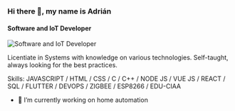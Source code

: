 ### Hi there 👋, my name is Adrián
#### Software and IoT Developer
![Software and IoT Developer](https://famotechnology.co.za/wp-content/uploads/2019/05/iot-banner.jpg)

Licentiate in Systems with knowledge on various technologies. Self-taught, always looking for the best practices.

Skills: JAVASCRIPT / HTML / CSS / C / C++ / NODE JS / VUE JS / REACT / SQL / FLUTTER / DEVOPS / ZIGBEE / ESP8266 / EDU-CIAA

- 🔭 I’m currently working on home automation


<!--
**Adrian-Perez-IoT/Adrian-Perez-IoT** is a ✨ _special_ ✨ repository because its `README.md` (this file) appears on your GitHub profile.

Here are some ideas to get you started:

- 🔭 I’m currently working on ...
- 🌱 I’m currently learning ...
- 👯 I’m looking to collaborate on ...
- 🤔 I’m looking for help with ...
- 💬 Ask me about ...
- 📫 How to reach me: ...
- 😄 Pronouns: ...
- ⚡ Fun fact: ...
-->
